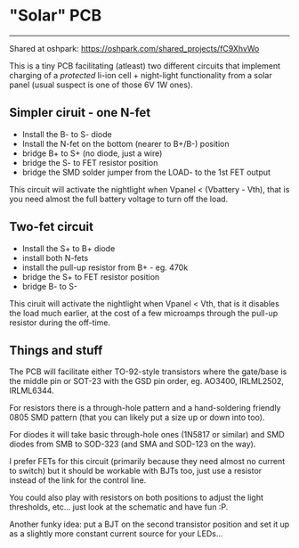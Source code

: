 # "Solar" PCB
--------------

Shared at oshpark:
https://oshpark.com/shared_projects/fC9XhvWo

This is a tiny PCB facilitating (atleast) two different circuits
that implement charging of a *protected* li-ion cell + night-light
functionality from a solar panel (usual suspect is one of those
6V 1W ones).

## Simpler ciruit - one N-fet ##
- Install the B- to S- diode
- Install the N-fet on the bottom (nearer to B+/B-) position
- bridge B+ to S+ (no diode, just a wire)
- bridge the S- to FET resistor position
- bridge the SMD solder jumper from the LOAD- to the 1st FET output

This circuit will activate the nightlight when Vpanel < (Vbattery - Vth),
that is you need almost the full battery voltage to turn off the load.

## Two-fet circuit ##
- Install the S+ to B+ diode
- install both N-fets
- install the pull-up resistor from B+ - eg. 470k
- bridge the S+ to FET resistor position
- bridge B- to S-

This ciruit will activate the nightlight when Vpanel < Vth, that is
it disables the load much earlier, at the cost of a few microamps
through the pull-up resistor during the off-time.

## Things and stuff ##

The PCB will facilitate either TO-92-style transistors where
the gate/base is the middle pin or SOT-23 with the GSD
pin order, eg. AO3400, IRLML2502, IRLML6344. 

For resistors there is a through-hole pattern and a
hand-soldering friendly 0805 SMD pattern (that you can
likely put a size up or down into too).

For diodes it will take basic through-hole ones (1N5817 or similar)
and SMD diodes from SMB to SOD-323 (and SMA and SOD-123 on the way).

I prefer FETs for this circuit (primarily because they need almost
no current to switch) but it should be workable with BJTs too,
just use a resistor instead of the link for the control line.

You could also play with resistors on both positions to adjust 
the light thresholds, etc... just look at the schematic
and have fun :P.

Another funky idea: put a BJT on the second transistor position
and set it up as a slightly more constant current source for
your LEDs...
